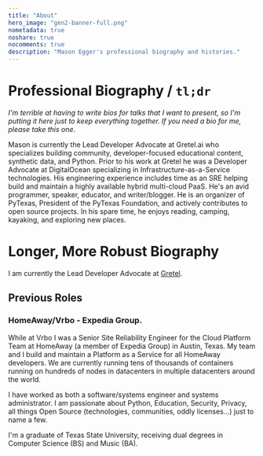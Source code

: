 ```yaml
---
title: "About"
hero_image: "gen2-banner-full.png"
nometadata: true
noshare: true
nocomments: true
description: "Mason Egger's professional biography and histories."
---
```


# Professional Biography / `tl;dr`
_I'm terrible at having to write bios for talks that I want to present, so I'm
putting it here just to keep everything together. If you need a bio for me, 
please take this one_.

Mason is currently the Lead Developer Advocate at Gretel.ai who specializes 
building community, developer-focused educational content, synthetic data, 
and Python. Prior to his work at Gretel he was a Developer Advocate at DigitalOcean
specializing in Infrastructure-as-a-Service technologies. His engineering experience
includes time as an SRE helping build and maintain a highly available hybrid 
multi-cloud PaaS. He's an avid programmer, speaker, educator, and writer/blogger. 
He is an organizer of PyTexas, President of the PyTexas Foundation, and actively
contributes to open source projects. In his spare time, he enjoys reading, camping, 
kayaking, and exploring new places.

# Longer, More Robust Biography
I am currently the Lead Developer Advocate at [Gretel](https://gretel.ai).

## Previous Roles

### HomeAway/Vrbo - Expedia Group.
While at Vrbo I was a Senior Site Reliability Engineer for the Cloud Platform Team
at HomeAway (a member of Expedia Group) in Austin, Texas. My team and I build
and maintain a Platform as a Service for all HomeAway developers.
We are currently running tens of thousands of containers running on hundreds of
nodes in datacenters in multiple datacenters around the world. 

I have worked as both a software/systems engineer and systems administrator.
I am passionate about Python, Education, Security, Privacy, all things Open
Source (technologies, communities, oddly licenses...) just to name a few.

I'm a graduate of Texas State University, receiving dual degrees in Computer
Science (BS) and Music (BA).
